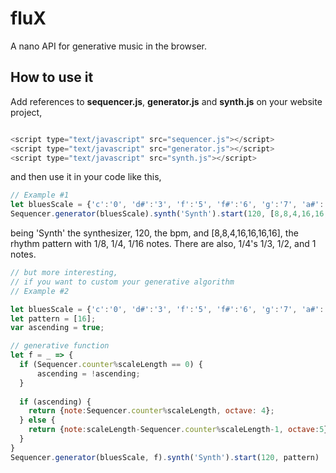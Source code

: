 # fluX
A nano API for generative music in the browser.

## How to use it
Add references to **sequencer.js**, **generator.js** and **synth.js** on your website project,

```javascript

<script type="text/javascript" src="sequencer.js"></script>
<script type="text/javascript" src="generator.js"></script>
<script type="text/javascript" src="synth.js"></script>

```

and then use it in your code like this,


```javascript
// Example #1
let bluesScale = {'c':'0', 'd#':'3', 'f':'5', 'f#':'6', 'g':'7', 'a#':'10'};
Sequencer.generator(bluesScale).synth('Synth').start(120, [8,8,4,16,16,16,16]);

```

being 'Synth' the synthesizer, 120, the bpm, and [8,8,4,16,16,16,16], the rhythm pattern with 1/8, 1/4, 1/16 notes. There are also, 1/4's 1/3, 1/2, and 1 notes. 

```javascript
// but more interesting,
// if you want to custom your generative algorithm
// Example #2

let bluesScale = {'c':'0', 'd#':'3', 'f':'5', 'f#':'6', 'g':'7', 'a#':'10'};
let pattern = [16];
var ascending = true;

// generative function
let f = _ => { 
  if (Sequencer.counter%scaleLength == 0) {
      ascending = !ascending;
  }
  
  if (ascending) {
    return {note:Sequencer.counter%scaleLength, octave: 4};
  } else {
    return {note:scaleLength-Sequencer.counter%scaleLength-1, octave:5};
  }
}
Sequencer.generator(bluesScale, f).synth('Synth').start(120, pattern)
```
